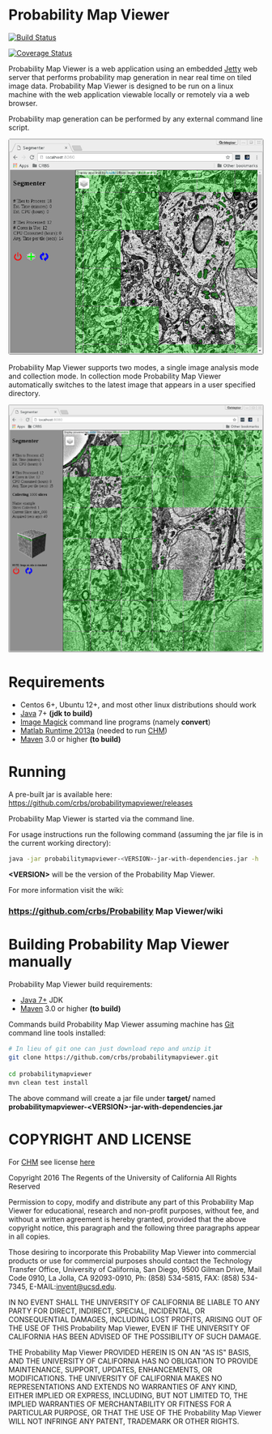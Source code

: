 [chm]: http://www.sci.utah.edu/software/chm.html
[imagemagick]: http://www.imagemagick.org/
[matlabruntime]: http://www.mathworks.com/products/compiler/mcr/
[jetty]: http://eclipse.org/jetty/
[maven]: http://maven.apache.org/
[java]: https://www.oracle.com/java/index.html
[git]: https://git-scm.com/

Probability Map Viewer
======================

[![Build Status](https://travis-ci.org/CRBS/probabilitymapviewer.svg?branch=master)](https://travis-ci.org/CRBS/probabilitymapviewer)

[![Coverage Status](https://coveralls.io/repos/github/CRBS/probabilitymapviewer/badge.svg?branch=master)](https://coveralls.io/github/CRBS/probabilitymapviewer?branch=master)

Probability Map Viewer is a web application using an embedded [Jetty][jetty] web server that 
performs probability map generation in near real time on tiled image data. 
Probability Map Viewer is designed to be run on a linux machine with the web application
viewable locally or remotely via a web browser.

Probability map generation can be performed by any external command line script.

![Probability Map Viewer in Single Image Analysis Mode](docs/single.png)

Probability Map Viewer supports two modes, a single image analysis mode and collection mode. 
In collection mode Probability Map Viewer automatically switches to the latest image that 
appears in a user specified directory.

![Probability Map Viewer in Collection Mode](docs/collection.png)


Requirements
============

* Centos 6+, Ubuntu 12+, and most other linux distributions should work
* [Java][java] 7+ **(jdk to build)**
* [Image Magick][imagemagick] command line programs (namely **convert**)
* [Matlab Runtime 2013a][matlabruntime] (needed to run [CHM][chm])
* [Maven][maven] 3.0 or higher **(to build)**


Running 
=======

A pre-built jar is available here: https://github.com/crbs/probabilitymapviewer/releases

Probability Map Viewer is started via the command line.  

For usage instructions run the following command 
(assuming the jar file is in the current working directory):

```Bash
java -jar probabilitymapviewer-<VERSION>-jar-with-dependencies.jar -h
```

**\<VERSION\>** will be the version of the Probability Map Viewer.

For more information visit the wiki:

### https://github.com/crbs/Probability Map Viewer/wiki


Building Probability Map Viewer manually  
===========================

Probability Map Viewer build requirements:

* [Java 7+][java] JDK
* [Maven][maven] 3.0 or higher **(to build)**

Commands build Probability Map Viewer assuming machine has [Git][git] command line tools 
installed:

```Bash
# In lieu of git one can just download repo and unzip it
git clone https://github.com/crbs/probabilitymapviewer.git

cd probabilitymapviewer
mvn clean test install
```

The above command will create a jar file under **target/** named 
**probabilitymapviewer-\<VERSION\>-jar-with-dependencies.jar**



COPYRIGHT AND LICENSE
=====================

For [CHM][chm] see license [here][CHM]
  
Copyright 2016 The Regents of the University of California All Rights Reserved

Permission to copy, modify and distribute any part of this Probability Map Viewer for 
educational, research and non-profit purposes, without fee, and without a 
written agreement is hereby granted, provided that the above copyright notice, 
this paragraph and the following three paragraphs appear in all copies.

Those desiring to incorporate this Probability Map Viewer into commercial products
or use for commercial purposes should contact the Technology Transfer Office, 
University of California, San Diego, 9500 Gilman Drive, Mail Code 0910, 
La Jolla, CA 92093-0910, Ph: (858) 534-5815, FAX: (858) 534-7345, 
E-MAIL:invent@ucsd.edu.

IN NO EVENT SHALL THE UNIVERSITY OF CALIFORNIA BE LIABLE TO ANY PARTY FOR 
DIRECT, INDIRECT, SPECIAL, INCIDENTAL, OR CONSEQUENTIAL DAMAGES, INCLUDING 
LOST PROFITS, ARISING OUT OF THE USE OF THIS Probability Map Viewer, EVEN IF THE UNIVERSITY 
OF CALIFORNIA HAS BEEN ADVISED OF THE POSSIBILITY OF SUCH DAMAGE.

THE Probability Map Viewer PROVIDED HEREIN IS ON AN "AS IS" BASIS, AND THE UNIVERSITY 
OF CALIFORNIA HAS NO OBLIGATION TO PROVIDE MAINTENANCE, SUPPORT, UPDATES, 
ENHANCEMENTS, OR MODIFICATIONS. THE UNIVERSITY OF CALIFORNIA MAKES NO 
REPRESENTATIONS AND EXTENDS NO WARRANTIES OF ANY KIND, EITHER IMPLIED OR 
EXPRESS, INCLUDING, BUT NOT LIMITED TO, THE IMPLIED WARRANTIES OF 
MERCHANTABILITY OR FITNESS FOR A PARTICULAR PURPOSE, OR THAT THE USE OF 
THE Probability Map Viewer WILL NOT INFRINGE ANY PATENT, TRADEMARK OR OTHER RIGHTS. 
